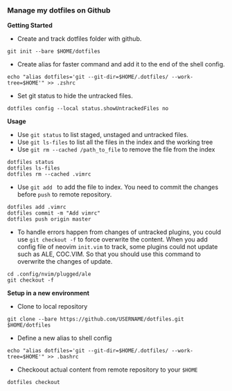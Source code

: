 ### Manage my dotfiles on Github

**Getting Started**
- Create and track dotfiles folder with github.
```
git init --bare $HOME/dotfiles
```
- Create alias for faster command and add it to the end of the shell config.
```
echo "alias dotfiles='git --git-dir=$HOME/.dotfiles/ --work-tree=$HOME'" >> .zshrc
```
- Set git status to hide the untracked files.
```
dotfiles config --local status.showUntrackedFiles no
```

**Usage**
- Use `git status` to list staged, unstaged and untracked files. 
- Use `git ls-files` to list all the files in the index and the working tree
- Use `git rm --cached /path_to_file` to remove the file from the index
```
dotfiles status
dotfiles ls-files
dotfiles rm --cached .vimrc
```
- Use `git add ` to add the file to index. You need to commit the changes before `push` to remote repository.
```
dotfiles add .vimrc
dotfiles commit -m "Add vimrc"
dotfiles push origin master
```
- To handle errors happen from changes of untracked plugins, you could use `git checkout -f` to force overwrite the content. When you add config file of neovim `init.vim` to track, some plugins could not update such as ALE, COC.VIM. So that you should use this command to overwrite the changes of update.
```
cd .config/nvim/plugged/ale
git checkout -f
```

**Setup in a new environment**
- Clone to local repository
```
git clone --bare https://github.com/USERNAME/dotfiles.git $HOME/dotfiles
```
- Define a new alias to shell config
```
echo "alias dotfiles='git --git-dir=$HOME/.dotfiles/ --work-tree=$HOME'" >> .bashrc
```
- Checkoout actual content from remote repository to your `$HOME`
```
dotfiles checkout
```

